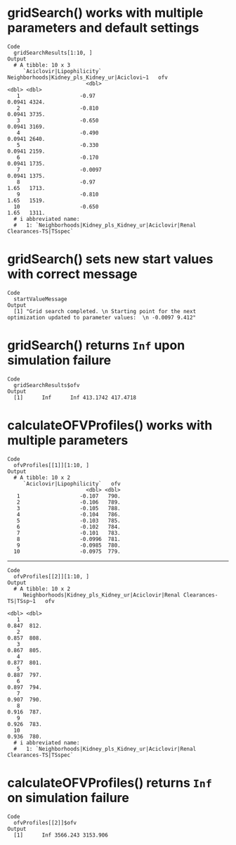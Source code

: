 # gridSearch() works with multiple parameters and default settings

    Code
      gridSearchResults[1:10, ]
    Output
      # A tibble: 10 x 3
         `Aciclovir|Lipophilicity` Neighborhoods|Kidney_pls_Kidney_ur|Aciclovi~1   ofv
                             <dbl>                                         <dbl> <dbl>
       1                   -0.97                                          0.0941 4324.
       2                   -0.810                                         0.0941 3735.
       3                   -0.650                                         0.0941 3169.
       4                   -0.490                                         0.0941 2640.
       5                   -0.330                                         0.0941 2159.
       6                   -0.170                                         0.0941 1735.
       7                   -0.0097                                        0.0941 1375.
       8                   -0.97                                          1.65   1713.
       9                   -0.810                                         1.65   1519.
      10                   -0.650                                         1.65   1311.
      # i abbreviated name:
      #   1: `Neighborhoods|Kidney_pls_Kidney_ur|Aciclovir|Renal Clearances-TS|TSspec`

# gridSearch() sets new start values with correct message

    Code
      startValueMessage
    Output
      [1] "Grid search completed. \n Starting point for the next optimization updated to parameter values:  \n -0.0097 9.412"

# gridSearch() returns `Inf` upon simulation failure

    Code
      gridSearchResults$ofv
    Output
      [1]      Inf      Inf 413.1742 417.4718

# calculateOFVProfiles() works with multiple parameters

    Code
      ofvProfiles[[1]][1:10, ]
    Output
      # A tibble: 10 x 2
         `Aciclovir|Lipophilicity`   ofv
                             <dbl> <dbl>
       1                   -0.107   790.
       2                   -0.106   789.
       3                   -0.105   788.
       4                   -0.104   786.
       5                   -0.103   785.
       6                   -0.102   784.
       7                   -0.101   783.
       8                   -0.0996  781.
       9                   -0.0985  780.
      10                   -0.0975  779.

---

    Code
      ofvProfiles[[2]][1:10, ]
    Output
      # A tibble: 10 x 2
         Neighborhoods|Kidney_pls_Kidney_ur|Aciclovir|Renal Clearances-TS|TSsp~1   ofv
                                                                           <dbl> <dbl>
       1                                                                   0.847  812.
       2                                                                   0.857  808.
       3                                                                   0.867  805.
       4                                                                   0.877  801.
       5                                                                   0.887  797.
       6                                                                   0.897  794.
       7                                                                   0.907  790.
       8                                                                   0.916  787.
       9                                                                   0.926  783.
      10                                                                   0.936  780.
      # i abbreviated name:
      #   1: `Neighborhoods|Kidney_pls_Kidney_ur|Aciclovir|Renal Clearances-TS|TSspec`

# calculateOFVProfiles() returns `Inf` on simulation failure

    Code
      ofvProfiles[[2]]$ofv
    Output
      [1]      Inf 3566.243 3153.906

